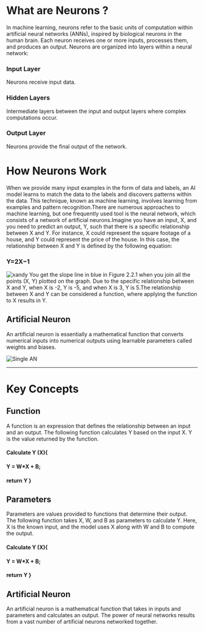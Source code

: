 # What are Neurons ?
In machine learning, neurons refer to the basic units of computation within artificial neural networks (ANNs),
inspired by biological neurons in the human brain. Each neuron receives one or more inputs, processes them, 
and produces an output.
Neurons are organized into layers within a neural network:

### Input Layer
 Neurons receive input data.
### Hidden Layers
 Intermediate layers between the input and output layers where complex computations occur.
### Output Layer
 Neurons provide the final output of the network.
# How Neurons Work
When we provide many input examples in the form of data and labels, an AI model learns to match the data to the
labels and discovers patterns within the data. This technique, known as machine learning, involves learning from
examples and pattern recognition.There are numerous approaches to machine learning, but one frequently used tool
is the neural network, which consists of a network of artificial neurons.Imagine you have an input, X, and you 
need to predict an output, Y, such that there is a specific relationship between X and Y. For instance, X could 
represent the square footage of a house, and Y could represent the price of the house. In this case, the 
relationship between X and Y is defined by the following equation:
### Y=2X−1
![xandy](https://github.com/Tahir-Dars/AI_ML-Notes-/assets/150343129/0de0d252-d442-432e-8a37-bb32c22028be)
You get the slope line in blue in Figure 2.2.1 when you join all the points (X, Y) plotted on the graph. Due to the
specific relationship between X and Y, when X is -2, Y is -5, and when X is 3, Y is 5.The relationship between X and
Y can be considered a function, where applying the function to X results in Y.
## Artificial Neuron
An artificial neuron is essentially a mathematical function that converts numerical inputs into numerical outputs 
using learnable parameters called weights and biases.

![Single AN](https://github.com/Tahir-Dars/AI_ML-Notes-/assets/150343129/a539380d-53f1-408e-9c98-3b7ff490b23d)
_____________________________________________
#  Key Concepts
  ##  Function
A function is an expression that defines the relationship between an input and an output. The following function 
calculates Y based on the input X. Y is the value returned by the function.
#### Calculate Y (X){
#### Y = W*X + B;
#### return Y }
  ## Parameters
Parameters are values provided to functions that determine their output. The following function takes X, W, and B
as parameters to calculate Y. Here, X is the known input, and the model uses X along with W and B to compute the output.
#### Calculate Y (X){
#### Y = W*X + B;
#### return Y }
## Artificial Neuron
An artificial neuron is a mathematical function that takes in inputs and parameters and calculates an output. 
The power of neural networks results from a vast number of artificial neurons networked together.








